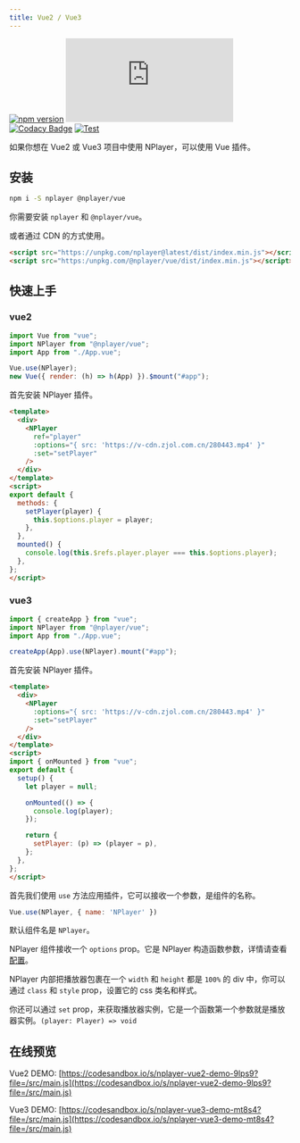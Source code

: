 ```yaml
---
title: Vue2 / Vue3
---
```


[![npm version](https://img.shields.io/npm/v/nplayer?logo=npm)](https://github.com/woopen/nplayer) 
[![gzip size](https://badge-size.herokuapp.com/woopen/nplayer/main/packages/nplayer-vue/dist/index.min.js?compression=gzip)](https:/unpkg.com/@nplayer/vue/dist/index.min.js) 
[![Codacy Badge](https://app.codacy.com/project/badge/Grade/08e3f1086b5748aaa745ca655ecd1c6a)](https://www.codacy.com/gh/woopen/nplayer/dashboard?utm_source=github.com&amp;utm_medium=referral&amp;utm_content=woopen/nplayer&amp;utm_campaign=Badge_Grade) 
[![Test](https://github.com/woopen/nplayer/actions/workflows/test.yml/badge.svg?branch=main)](https://github.com/woopen/nplayer/actions/workflows/test.yml) 

如果你想在 Vue2 或 Vue3 项目中使用 NPlayer，可以使用 Vue 插件。

## 安装

```bash
npm i -S nplayer @nplayer/vue
```

你需要安装 `nplayer` 和 `@nplayer/vue`。

或者通过 CDN 的方式使用。

```html
<script src="https://unpkg.com/nplayer@latest/dist/index.min.js"></script>
<script src="https:/unpkg.com/@nplayer/vue/dist/index.min.js"></script>
```

## 快速上手

### vue2

```js
import Vue from "vue";
import NPlayer from "@nplayer/vue";
import App from "./App.vue";

Vue.use(NPlayer);
new Vue({ render: (h) => h(App) }).$mount("#app");
```

首先安装 NPlayer 插件。

```html
<template>
  <div>
    <NPlayer
      ref="player"
      :options="{ src: 'https://v-cdn.zjol.com.cn/280443.mp4' }"
      :set="setPlayer"
    />
  </div>
</template>
<script>
export default {
  methods: {
    setPlayer(player) {
      this.$options.player = player;
    },
  },
  mounted() {
    console.log(this.$refs.player.player === this.$options.player);
  },
};
</script>
```

### vue3

```js
import { createApp } from "vue";
import NPlayer from "@nplayer/vue";
import App from "./App.vue";

createApp(App).use(NPlayer).mount("#app");
```

首先安装 NPlayer 插件。

```html
<template>
  <div>
    <NPlayer
      :options="{ src: 'https://v-cdn.zjol.com.cn/280443.mp4' }"
      :set="setPlayer"
    />
  </div>
</template>
<script>
import { onMounted } from "vue";
export default {
  setup() {
    let player = null;

    onMounted(() => {
      console.log(player);
    });

    return {
      setPlayer: (p) => (player = p),
    };
  },
};
</script>
```

首先我们使用 `use` 方法应用插件，它可以接收一个参数，是组件的名称。

```js
Vue.use(NPlayer, { name: 'NPlayer' })
```

默认组件名是 `NPlayer`。

NPlayer 组件接收一个 `options` prop。它是 NPlayer 构造函数参数，详情请查看 [配置](api/config.md)。

NPlayer 内部把播放器包裹在一个 `width` 和 `height` 都是 `100%` 的 div 中，你可以通过 `class` 和 `style` prop，设置它的 css 类名和样式。

你还可以通过 `set` prop，来获取播放器实例，它是一个函数第一个参数就是播放器实例。`(player: Player) => void`

## 在线预览

Vue2 DEMO: [https://codesandbox.io/s/nplayer-vue2-demo-9lps9?file=/src/main.js](https://codesandbox.io/s/nplayer-vue2-demo-9lps9?file=/src/main.js)

Vue3 DEMO: [https://codesandbox.io/s/nplayer-vue3-demo-mt8s4?file=/src/main.js](https://codesandbox.io/s/nplayer-vue3-demo-mt8s4?file=/src/main.js)
